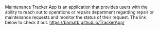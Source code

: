 Maintenance Tracker App is an application that provides users with the ability to reach out to operations or repairs department regarding repair or maintenance requests and monitor the status of their request.
The link below to check it out.
https://barnatb.github.io/TrackerApp/